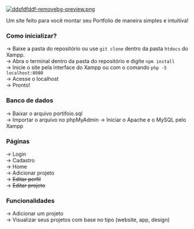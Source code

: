 [![ddsfdfddf-removebg-preview.png](https://i.postimg.cc/VsHbttjY/ddsfdfddf-removebg-preview.png)](https://postimg.cc/23h6RVcJ)

Um site feito para você montar seu Portfolio de maneira simples e intuitiva!

### Como inicializar?
-> Baixe a pasta do repositório ou use `git clone` dentro da pasta `htdocs` do Xampp. \
-> Abra o terminal dentro da pasta do repositório e digite `npm install` \
-> Inicie o site pela interface do Xampp ou com o comando `php -S localhost:8080` \
-> Acesse o localhost \
-> Pronto!

### Banco de dados
-> Baixar o arquivo portifoio.sql \
-> Importar o arquivo no phpMyAdmin
-> Iniciar o Apache e o MySQL pelo Xampp

### Páginas
-> Login \
-> Cadastro \
-> Home \
-> Adicionar projeto \
-> ~~Editar perfil~~ \
-> ~~Editar projeto~~ 

### Funcionalidades
-> Adicionar um projeto \
-> Visualizar seus projetos com base no tipo (website, app, design) 
